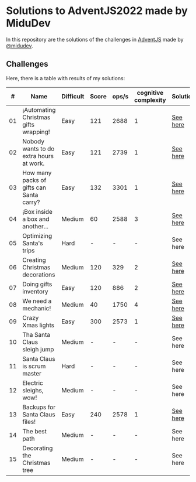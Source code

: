 # Solutions to AdventJS2022 made by MiduDev

In this repository are the solutions of the challenges in [AdventJS](https://adventjs.dev/) made by [@midudev](https://twitter.com/midudev).

## Challenges

Here, there is a table with results of my solutions:

|# | Name | Difficult | Score | ops/s | cognitive complexity | Solution |
|--|                 --                       |   --   |-- |-- |--| -- |
|01|¡Automating Christmas gifts wrapping!     | Easy   |121|2688|1| [See here](./challenge1.ts) |
|02|Nobody wants to do extra hours at work.   | Easy   |121|2739|1| [See here](./challenge2.ts) |
|03| How many packs of gifts can Santa carry? | Easy   |132|3301|1| [See here](./challenge3.ts) |
|04|¡Box inside a box and another...          | Medium |60 |2588|3| [See here](./challenge4.ts) |
|05|Optimizing Santa's trips                  | Hard   | - | -  |-| See here |
|06|Creating Christmas decorations            | Medium |120|329 |2| [See here](./challenge6.ts) |
|07|Doing gifts inventory                     | Easy   |120|886 |2| [See here](./challenge7.ts) |
|08|We need a mechanic!                       | Medium |40 |1750|4| [See here](./challenge8.ts) |
|09|Crazy Xmas lights                         | Easy   |300|2573|1| [See here](./challenge9.ts) |
|10|Tha Santa Claus sleigh jump               | Medium | - | -  |-| See here |
|11|Santa Claus is scrum master               | Hard   | - | -  |-| See here |
|12|Electric sleighs, wow!                    | Medium | - | -  |-| See here |
|13|Backups for Santa Claus files!            | Easy   |240|2578|1| [See here](./challenge13.ts) |
|14|The best path                             | Medium | - | -  |-| See here |
|15|Decorating the Christmas tree             | Medium | - | -  |-| See here |

